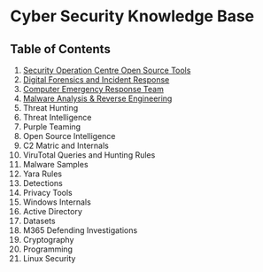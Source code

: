 # Cyber Security Knowledge Base

## Table of Contents 
  1. [Security Operation Centre Open Source Tools](https://github.com/vigneshb0197/CyberSecurityKnowledgeBase/blob/main/Security%20Operation%20Centre%20Daily%20Open%20Source%20Tools.md) 
  2. [Digital Forensics and Incident Response](https://github.com/vigneshb0197/CyberSecurityKnowledgeBase/blob/main/Digital%20Forensics%20and%20Incident%20Response.md) 
  3. [Computer Emergency Response Team](https://github.com/Virtual-Base/CyberSecurityKnowledgeBase/blob/main/Computer%20Emergency%20Response%20Team.md) 
  4. [Malware Analysis & Reverse Engineering](https://github.com/Virtual-Base/CyberSecurityKnowledgeBase/blob/main/Malware%20Analysis%20&%20Reverse%20Engineering.md) 
  5. Threat Hunting 
  6. Threat Intelligence 
  7. Purple Teaming 
  8. Open Source Intelligence 
  9. C2 Matric and Internals
  10. ViruTotal Queries and Hunting Rules
  11. Malware Samples 
  12. Yara Rules
  13. Detections 
  14. Privacy Tools 
  15. Windows Internals 
  16. Active Directory 
  17. Datasets 
  18. M365 Defending Investigations 
  19. Cryptography 
  20. Programming 
  21. Linux Security 
